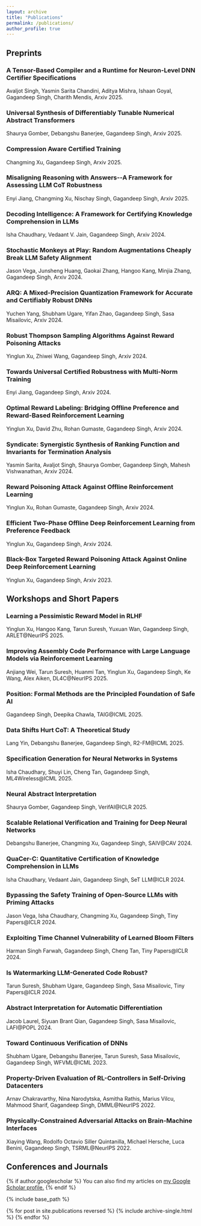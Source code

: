 ```yaml
---
layout: archive
title: "Publications"
permalink: /publications/
author_profile: true
---
```

<h2> Preprints</h2>

<h3>A Tensor-Based Compiler and a Runtime for Neuron-Level DNN Certifier Specifications
  <a href= "https://arxiv.org/pdf/2507.20055"><i class="fas fa-fw fa-link zoom" aria-hidden="true"></i></a></h3>
<p>Avaljot Singh, Yasmin Sarita Chandini, Aditya Mishra, Ishaan Goyal, Gagandeep Singh, Charith Mendis, Arxiv 2025.</p>


<h3>Universal Synthesis of Differentiably Tunable Numerical Abstract Transformers
  <a href= "https://www.arxiv.org/abs/2507.11827"><i class="fas fa-fw fa-link zoom" aria-hidden="true"></i></a></h3>
<p>Shaurya Gomber, Debangshu Banerjee, Gagandeep Singh, Arxiv 2025.</p>


<h3>Compression Aware Certified Training
  <a href= "https://arxiv.org/abs/2506.11992"><i class="fas fa-fw fa-link zoom" aria-hidden="true"></i></a></h3>
<p>Changming Xu, Gagandeep Singh, Arxiv 2025.</p>







<h3>Misaligning Reasoning with Answers--A Framework for Assessing LLM CoT Robustness
  <a href= "https://arxiv.org/abs/2505.17406"><i class="fas fa-fw fa-link zoom" aria-hidden="true"></i></a></h3>
<p>Enyi Jiang, Changming Xu, Nischay Singh, Gagandeep Singh, Arxiv 2025.</p>





<h3>Decoding Intelligence: A Framework for Certifying Knowledge Comprehension in LLMs
  <a href= "https://arxiv.org/abs/2402.15929"><i class="fas fa-fw fa-link zoom" aria-hidden="true"></i></a></h3>
<p>Isha Chaudhary, Vedaant V. Jain, Gagandeep Singh, Arxiv 2024.</p>

<h3>Stochastic Monkeys at Play: Random Augmentations Cheaply Break LLM Safety Alignment
  <a href= "https://arxiv.org/abs/2411.02785"><i class="fas fa-fw fa-link zoom" aria-hidden="true"></i></a></h3>
<p>Jason Vega, Junsheng Huang, Gaokai Zhang, Hangoo Kang, Minjia Zhang, Gagandeep Singh, Arxiv 2024.</p>

<h3>ARQ: A Mixed-Precision Quantization Framework for Accurate and Certifiably Robust DNNs
  <a href= "https://arxiv.org/abs/2410.24214"><i class="fas fa-fw fa-link zoom" aria-hidden="true"></i></a></h3>
<p>Yuchen Yang, Shubham Ugare, Yifan Zhao, Gagandeep Singh, Sasa Misailovic, Arxiv 2024.</p>

<h3>Robust Thompson Sampling Algorithms Against Reward Poisoning Attacks
  <a href= "https://arxiv.org/abs/2410.19705"><i class="fas fa-fw fa-link zoom" aria-hidden="true"></i></a></h3>
<p>Yinglun Xu, Zhiwei Wang, Gagandeep Singh, Arxiv 2024.</p>

<h3>Towards Universal Certified Robustness with Multi-Norm Training
  <a href= "https://arxiv.org/abs/2410.03000"><i class="fas fa-fw fa-link zoom" aria-hidden="true"></i></a></h3>
<p>Enyi Jiang, Gagandeep Singh, Arxiv 2024.</p>



<h3>Optimal Reward Labeling: Bridging Offline Preference and Reward-Based Reinforcement Learning  
  <a href= "https://arxiv.org/abs/2406.10445"><i class="fas fa-fw fa-link zoom" aria-hidden="true"></i></a></h3>
<p>Yinglun Xu, David Zhu, Rohan Gumaste, Gagandeep Singh, Arxiv 2024.</p>


<h3> Syndicate: Synergistic Synthesis of Ranking Function and Invariants for Termination Analysis
  <a href= "https://arxiv.org/pdf/2404.05951.pdf"><i class="fas fa-fw fa-link zoom" aria-hidden="true"></i></a></h3>
<p> Yasmin Sarita, Avaljot Singh, Shaurya Gomber, Gagandeep Singh, Mahesh Vishwanathan, Arxiv 2024.</p>


<h3>Reward Poisoning Attack Against Offline Reinforcement Learning  
  <a href= "https://arxiv.org/abs/2402.09695"><i class="fas fa-fw fa-link zoom" aria-hidden="true"></i></a></h3>
<p>Yinglun Xu, Rohan Gumaste, Gagandeep Singh, Arxiv 2024.</p>


<h3>Efficient Two-Phase Offline Deep Reinforcement Learning from Preference Feedback  
  <a href= "https://arxiv.org/abs/2401.00330"><i class="fas fa-fw fa-link zoom" aria-hidden="true"></i></a></h3>
<p>Yinglun Xu, Gagandeep Singh, Arxiv 2024.</p>


<h3>
Black-Box Targeted Reward Poisoning Attack Against Online Deep Reinforcement Learning 
  <a href= "https://arxiv.org/abs/2305.10681"><i class="fas fa-fw fa-link zoom" aria-hidden="true"></i></a></h3>
<p>Yinglun Xu, Gagandeep Singh, Arxiv 2023.</p>


<h2> Workshops and Short Papers</h2>

<h3>Learning a Pessimistic Reward Model in RLHF
  <a href= "https://arxiv.org/abs/2505.20556"><i class="fas fa-fw fa-link zoom" aria-hidden="true"></i></a></h3>
<p>Yinglun Xu, Hangoo Kang, Tarun Suresh, Yuxuan Wan, Gagandeep Singh, ARLET@NeurIPS 2025.</p>

<h3>Improving Assembly Code Performance with Large Language Models via Reinforcement Learning
  <a href= "https://arxiv.org/abs/2505.11480"><i class="fas fa-fw fa-link zoom" aria-hidden="true"></i></a></h3>
<p>Anjiang Wei, Tarun Suresh, Huanmi Tan, Yinglun Xu, Gagandeep Singh, Ke Wang, Alex Aiken, DL4C@NeurIPS 2025.</p>

<h3>Position: Formal Methods are the Principled Foundation of Safe AI
  <a href= "https://openreview.net/forum?id=7V5CDSsjB7"><i class="fas fa-fw fa-link zoom" aria-hidden="true"></i></a></h3>
<p>Gagandeep Singh, Deepika Chawla, TAIG@ICML 2025.</p>


<h3>Data Shifts Hurt CoT: A Theoretical Study
  <a href= "https://arxiv.org/abs/2506.10647"><i class="fas fa-fw fa-link zoom" aria-hidden="true"></i></a></h3>
<p>Lang Yin, Debangshu Banerjee, Gagandeep Singh, R2-FM@ICML 2025.</p>

<h3>Specification Generation for Neural Networks in Systems
  <a href= "https://arxiv.org/abs/2412.03028"><i class="fas fa-fw fa-link zoom" aria-hidden="true"></i></a></h3>
<p>Isha Chaudhary, Shuyi Lin, Cheng Tan, Gagandeep Singh, ML4Wireless@ICML 2025.</p>


<h3>Neural Abstract Interpretation 
  <a href= "https://openreview.net/forum?id=WTyyhWhp4m"><i class="fas fa-fw fa-link zoom" aria-hidden="true"></i></a></h3>
  <p>Shaurya Gomber, Gagandeep Singh, VerifAI@ICLR 2025.</p>

<h3>Scalable Relational Verification and Training for Deep Neural Networks 
  <a href= "https://ggndpsngh.github.io/files/SAIV2024.pdf"><i class="fas fa-fw fa-link zoom" aria-hidden="true"></i></a></h3>
  <p>Debangshu Banerjee, Changming Xu, Gagandeep Singh, SAIV@CAV 2024.</p>

<h3>QuaCer-C: Quantitative Certification of Knowledge Comprehension in LLMs 
  <a href= "https://openreview.net/attachment?id=69cchEUgef&name=pdf"><i class="fas fa-fw fa-link zoom" aria-hidden="true"></i></a></h3>
<p>Isha Chaudhary, Vedaant Jain, Gagandeep Singh, SeT LLM@ICLR 2024.</p>

<h3>Bypassing the Safety Training of Open-Source LLMs with Priming Attacks  
  <a href= "https://arxiv.org/abs/2312.12321"><i class="fas fa-fw fa-link zoom" aria-hidden="true"></i></a></h3>
<p>Jason Vega, Isha Chaudhary, Changming Xu, Gagandeep Singh, Tiny Papers@ICLR 2024.</p>

<h3>Exploiting Time Channel Vulnerability of Learned Bloom Filters 
  <a href= "https://openreview.net/pdf?id=jHRWVA1H0f"><i class="fas fa-fw fa-link zoom" aria-hidden="true"></i></a></h3>
<p>Harman Singh Farwah, Gagandeep Singh, Cheng Tan, Tiny Papers@ICLR 2024.</p>

<h3>Is Watermarking LLM-Generated Code Robust?  
  <a href= "https://openreview.net/pdf?id=8PhI1PzSYY"><i class="fas fa-fw fa-link zoom" aria-hidden="true"></i></a></h3>
<p>Tarun Suresh, Shubham Ugare, Gagandeep Singh, Sasa Misailovic, Tiny Papers@ICLR 2024.</p>

<h3>
Abstract Interpretation for Automatic Differentiation
  <a href= "/files/lafi.pdf"><i class="fas fa-fw fa-link zoom" aria-hidden="true"></i></a></h3>
<p>Jacob Laurel, Siyuan Brant Qian, Gagandeep Singh, Sasa Misailovic, LAFI@POPL 2024.</p>

<h3>
Toward Continuous Verification of DNNs
  <a href= "https://shubhamugare.github.io/assets/pdf/ICML_workshop.pdf"><i class="fas fa-fw fa-link zoom" aria-hidden="true"></i></a></h3>
<p>Shubham Ugare, Debangshu Banerjee, Tarun Suresh, Sasa Misailovic, Gagandeep Singh, WFVML@ICML 2023.</p>

<h3>
Property-Driven Evaluation of RL-Controllers in Self-Driving Datacenters 
  <a href= "https://ggndpsngh.github.io/files/DMML.pdf"><i class="fas fa-fw fa-link zoom" aria-hidden="true"></i></a></h3>
<p>Arnav Chakravarthy, Nina Narodytska, Asmitha Rathis, Marius Vilcu, Mahmood Sharif, Gagandeep Singh, DMML@NeurIPS 2022.</p>


<h3>
Physically-Constrained Adversarial Attacks on Brain-Machine Interfaces 
  <a href= "https://ggndpsngh.github.io/files/TSRML.pdf"><i class="fas fa-fw fa-link zoom" aria-hidden="true"></i></a></h3>
<p>Xiaying Wang, Rodolfo Octavio Siller Quintanilla, Michael Hersche, Luca Benini, Gagandeep Singh, TSRML@NeurIPS 2022.</p>

<h2> Conferences and Journals</h2>
{% if author.googlescholar %}
  You can also find my articles on <u><a href="{{author.googlescholar}}">my Google Scholar profile</a>.</u>
{% endif %}

{% include base_path %}

{% for post in site.publications reversed %}
  {% include archive-single.html %}
{% endfor %}
